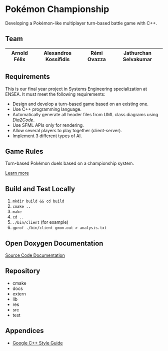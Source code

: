 # Pokémon Championship

Developing a Pokémon-like multiplayer turn-based battle game with C++.

## Team

| Arnold Félix | Alexandros Kossifidis | Rémi Ovazza | Jathurchan Selvakumar |
| ------------ | --------------------- | ----------- | --------------------- |

## Requirements

This is our final year project in Systems Engineering specialization at ENSEA. It must meet the following requirements:

- Design and develop a turn-based game based on an existing one.
- Use C++ programming language.
- Automatically generate all header files from UML class diagrams using *Dia2Code*.
- Use SFML APIs only for rendering.
- Allow several players to play together (client-server).
- Implement 3 different types of AI.

## Game Rules

Turn-based Pokémon duels based on a championship system.

[Learn more](/docs/game-rules.md)

## Build and Test Locally

1. `mkdir build && cd build`
2. `cmake ..`
3. `make`
4. `cd ..`
5. `./bin/client` (for example)
6. `gprof ./bin/client gmon.out > analysis.txt`

## Open Doxygen Documentation

[Source Code Documentation](./docs/doxygen/html/index.html)

## Repository

- cmake
- docs
- extern
- lib
- res
- src
- test

## Appendices

- [Google C++ Style Guide](https://google.github.io/styleguide/cppguide.html)